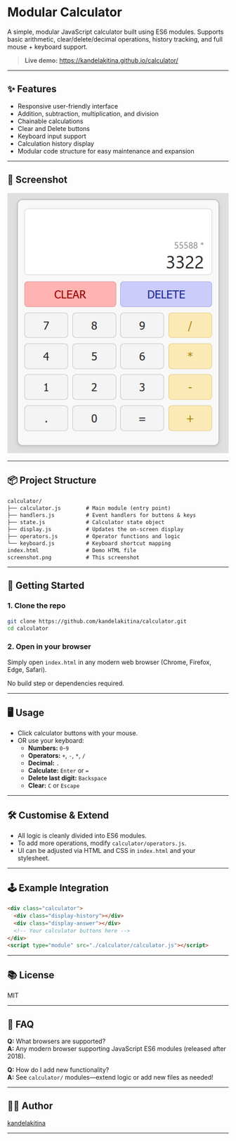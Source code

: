 # Modular Calculator

A simple, modular JavaScript calculator built using ES6 modules. Supports basic arithmetic, clear/delete/decimal operations, history tracking, and full mouse + keyboard support.

> **Live demo:** https://kandelakitina.github.io/calculator/

---

## ✨ Features

- Responsive user-friendly interface
- Addition, subtraction, multiplication, and division
- Chainable calculations
- Clear and Delete buttons
- Keyboard input support
- Calculation history display
- Modular code structure for easy maintenance and expansion

---

## 📸 Screenshot

![Calculator Screenshot](./screenshot.png)

---

## 📦 Project Structure

```
calculator/
├── calculator.js        # Main module (entry point)
├── handlers.js          # Event handlers for buttons & keys
├── state.js             # Calculator state object
├── display.js           # Updates the on-screen display
├── operators.js         # Operator functions and logic
└── keyboard.js          # Keyboard shortcut mapping
index.html               # Demo HTML file
screenshot.png           # This screenshot
```

---

## 🚀 Getting Started

### 1. Clone the repo

```bash
git clone https://github.com/kandelakitina/calculator.git
cd calculator
```

### 2. Open in your browser

Simply open `index.html` in any modern web browser (Chrome, Firefox, Edge, Safari).

No build step or dependencies required.

---

## 🖥️ Usage

- Click calculator buttons with your mouse.
- OR use your keyboard:
  - **Numbers:** `0`-`9`
  - **Operators:** `+`, `-`, `*`, `/`
  - **Decimal:** `.`
  - **Calculate:** `Enter` or `=`
  - **Delete last digit:** `Backspace`
  - **Clear:** `C` or `Escape`

---

## 🛠️ Customise & Extend

- All logic is cleanly divided into ES6 modules.
- To add more operations, modify `calculator/operators.js`.
- UI can be adjusted via HTML and CSS in `index.html` and your stylesheet.

---

## 🕹️ Example Integration

```html
<div class="calculator">
  <div class="display-history"></div>
  <div class="display-answer"></div>
  <!-- Your calculator buttons here -->
</div>
<script type="module" src="./calculator/calculator.js"></script>
```

---

## 📚 License

MIT

---

## 🙋 FAQ

**Q:** What browsers are supported?  
**A:** Any modern browser supporting JavaScript ES6 modules (released after 2018).

**Q:** How do I add new functionality?  
**A:** See `calculator/` modules—extend logic or add new files as needed!

---

## 👩‍💻 Author

[kandelakitina](https://github.com/kandelakitina)

---
